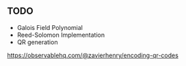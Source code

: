TODO
----
* Galois Field Polynomial
* Reed-Solomon Implementation
* QR generation


https://observablehq.com/@zavierhenry/encoding-qr-codes